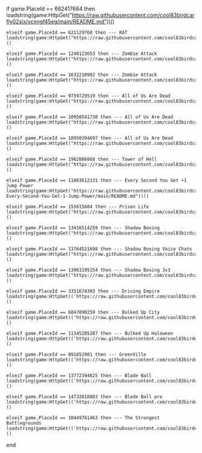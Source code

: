 if game.PlaceId == 662417684 then
    loadstring(game:HttpGet("https://raw.githubusercontent.com/cool83birdcarfly02six/vcxngf45eg/main/README.md"))()

    elseif game.PlaceId == 621129760 then --- KAT
    loadstring(game:HttpGet("https://raw.githubusercontent.com/cool83birdcarfly02six/KATPC/main/README.md"))()

    elseif game.PlaceId == 1240123653 then --- Zombie Attack
    loadstring(game:HttpGet("https://raw.githubusercontent.com/cool83birdcarfly02six/fsfv832vwaww/main/README.md"))()

    elseif game.PlaceId == 1632210982 then --- Zombie Attack
    loadstring(game:HttpGet("https://raw.githubusercontent.com/cool83birdcarfly02six/fsfv832vwaww/main/README.md"))()

    elseif game.PlaceId == 9759729519 then --- All of Us Are Dead
    loadstring(game:HttpGet("https://raw.githubusercontent.com/cool83birdcarfly02six/fsdsfdewesdfdfsd/main/README.md"))()

    elseif game.PlaceId == 10950541730 then --- All of Us Are Dead
    loadstring(game:HttpGet("https://raw.githubusercontent.com/cool83birdcarfly02six/fsdsfdewesdfdfsd/main/README.md"))()

    elseif game.PlaceId == 10950394697 then --- All of Us Are Dead
    loadstring(game:HttpGet("https://raw.githubusercontent.com/cool83birdcarfly02six/fsdsfdewesdfdfsd/main/README.md"))()

    elseif game.PlaceId == 1962086868 then --- Tower of Hell
    loadstring(game:HttpGet("https://raw.githubusercontent.com/cool83birdcarfly02six/Toh/main/README.md"))()

    elseif game.PlaceId == 11063612131 then --- Every Second You Get +1 Jump Power
    loadstring(game:HttpGet("https://raw.githubusercontent.com/cool83birdcarfly02six/-Every-Second-You-Get-1-Jump-Power/main/README.md"))()

    elseif game.PlaceId == 155615604 then --- Prison Life
    loadstring(game:HttpGet("https://raw.githubusercontent.com/cool83birdcarfly02six/PrisonLife/main/README.md"))()

    elseif game.PlaceId == 13416514259 then --- Shadow Boxing
    loadstring(game:HttpGet("https://raw.githubusercontent.com/cool83birdcarfly02six/ShadowBoxingPC/main/README.md"))()

    elseif game.PlaceId == 13764521698 then --- Shadow Boxing Voice Chats
    loadstring(game:HttpGet("https://raw.githubusercontent.com/cool83birdcarfly02six/ShadowBoxingPC/main/README.md"))()

    elseif game.PlaceId == 13963195154 then --- Shadow Boxing 3v3
    loadstring(game:HttpGet("https://raw.githubusercontent.com/cool83birdcarfly02six/ShadowBoxingPC/main/README.md"))()

    elseif game.PlaceId == 3351674303 then --- Driving Empire
    loadstring(game:HttpGet(('https://raw.githubusercontent.com/cool83birdcarfly02six/DrivingEmpirePC/main/README.md'),true))()

    elseif game.PlaceId == 6847090259 then --- Bulked Up City
    loadstring(game:HttpGet(('https://raw.githubusercontent.com/cool83birdcarfly02six/BulkedUpPC/main/README.md'),true))()

    elseif game.PlaceId == 11345205287 then --- Bulked Up Haloween
    loadstring(game:HttpGet(('https://raw.githubusercontent.com/cool83birdcarfly02six/BulkedUpPC/main/README.md'),true))()

    elseif game.PlaceId == 891852901 then --- GreenVille
    loadstring(game:HttpGet(('https://raw.githubusercontent.com/cool83birdcarfly02six/GreenVillePC/main/README.md'),true))()
               
    elseif game.PlaceId == 13772394625 then --- Blade Ball
    loadstring(game:HttpGet(('https://raw.githubusercontent.com/cool83birdcarfly02six/BladeBallPC/main/README.md'),true))()

    elseif game.PlaceId == 14732610803 then --- Blade Ball pro
    loadstring(game:HttpGet(('https://raw.githubusercontent.com/cool83birdcarfly02six/BladeBallPC/main/README.md'),true))()

    elseif game.PlaceId == 10449761463 then --- The Strongest Battlegrounds
    loadstring(game:HttpGet(('https://raw.githubusercontent.com/cool83birdcarfly02six/TheStrongestBattlegroundsPC/main/README.md'),true))()



end
